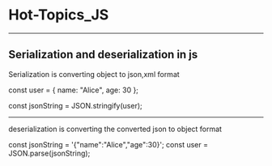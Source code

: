 # Hot-Topics_JS
----------------------
Serialization and deserialization in js
------------------------------
Serialization is converting object to json,xml format

const user = {
  name: "Alice",
  age: 30
};

const jsonString = JSON.stringify(user); 

-----------------------------------------------
deserialization is converting the converted json to object format

const jsonString = '{"name":"Alice","age":30}';
const user = JSON.parse(jsonString); 
